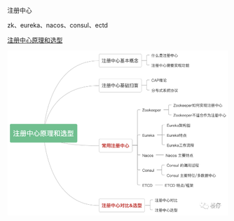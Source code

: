 注册中心

zk、eureka、nacos、consul、ectd

[注册中心原理和选型](https://mp.weixin.qq.com/s/SjRP-IQkb8xgF9Tsc2RuOQ)

![img](images/registry-xmind.png)